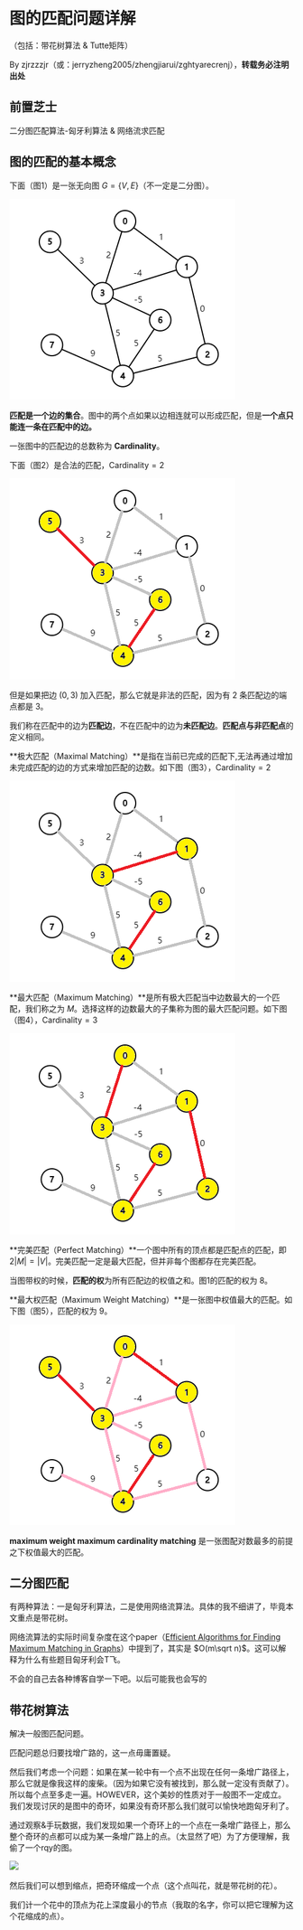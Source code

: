 # 图的匹配问题详解

（包括：带花树算法 & Tutte矩阵）

By zjrzzzjr（或：jerryzheng2005/zhengjiarui/zghtyarecrenj），**转载务必注明出处**

## 前置芝士

二分图匹配算法-匈牙利算法 & 网络流求匹配

## 图的匹配的基本概念

下面（图1）是一张无向图 $G = \left\{ V, E \right\}$（不一定是二分图）。

<img src="graph1.png" />

**匹配是一个边的集合**。图中的两个点如果以边相连就可以形成匹配，但是**一个点只能连一条在匹配中的边。**

一张图中的匹配边的总数称为 **Cardinality**。

下面（图2）是合法的匹配，$\text{Cardinality}=2$

<img src="graph2.png" />

但是如果把边 $(0,3)$ 加入匹配，那么它就是非法的匹配，因为有 $2$ 条匹配边的端点都是 $3$。

我们称在匹配中的边为**匹配边**，不在匹配中的边为**未匹配边**。**匹配点与非匹配点**的定义相同。

**极大匹配（Maximal Matching）**是指在当前已完成的匹配下,无法再通过增加未完成匹配的边的方式来增加匹配的边数。如下图（图3），$\text{Cardinality}=2$

<img src="graph3.png" />

**最大匹配（Maximum Matching）**是所有极大匹配当中边数最大的一个匹配，我们称之为 $M$。选择这样的边数最大的子集称为图的最大匹配问题。如下图（图4），$\text{Cardinality}=3$

<img src="graph4.png" />

**完美匹配（Perfect Matching）**一个图中所有的顶点都是匹配点的匹配，即 $2|M| = |V|$。完美匹配一定是最大匹配，但并非每个图都存在完美匹配。

当图带权的时候，**匹配的权**为所有匹配边的权值之和。图1的匹配的权为 $8$。

**最大权匹配（Maximum Weight Matching）**是一张图中权值最大的匹配。如下图（图5），匹配的权为 $9$。

<img src="graph5.png" />

**maximum weight maximum cardinality matching** 是一张图配对数最多的前提之下权值最大的匹配。

## 二分图匹配

有两种算法：一是匈牙利算法，二是使用网络流算法。具体的我不细讲了，毕竟本文重点是带花树。

网络流算法的实际时间复杂度在这个paper（[Efficient Algorithms for Finding Maximum Matching in Graphs](https://zjrzzzjr.github.io/blossom%20tree/p23-galil.pdf)）中提到了，其实是 $O(m\sqrt n)$。这可以解释为什么有些题目匈牙利会T飞。

不会的自己去各种博客自学一下吧。以后可能我也会写的

## 带花树算法

解决一般图匹配问题。

匹配问题总归要找增广路的，这一点毋庸置疑。

然后我们考虑一个问题：如果在某一轮中有一个点不出现在任何一条增广路径上，那么它就是像我这样的废柴。（因为如果它没有被找到，那么就一定没有贡献了）。所以每个点至多走一遍。HOWEVER，这个美妙的性质对于一般图不一定成立。我们发现讨厌的是图中的奇环，如果没有奇环那么我们就可以愉快地跑匈牙利了。

通过观察&手玩数据，我们发现如果一个奇环上的一个点在一条增广路径上，那么整个奇环的点都可以成为某一条增广路上的点。（太显然了吧）为了方便理解，我偷了一个rqy的图。

![](https://rqy.moe/images/flower-tree.jpg)

然后我们可以想到缩点，把奇环缩成一个点（这个点叫花，就是带花树的花）。

我们计一个花中的顶点为花上深度最小的节点（我取的名字，你可以把它理解为这个花缩成的点）。


